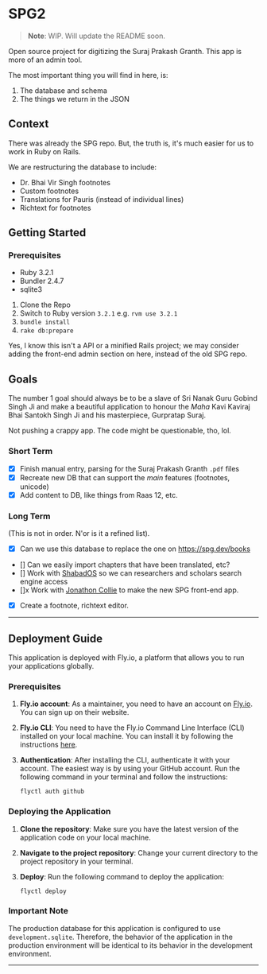 # SPG2

> **Note**: WIP. Will update the README soon.

Open source project for digitizing the Suraj Prakash Granth. This app is more of an admin tool.

The most important thing you will find in here, is:
1. The database and schema
2. The things we return in the JSON

## Context

There was already the SPG repo. But, the truth is, it's much easier for us to work in Ruby on Rails.

We are restructuring the database to include:
* Dr. Bhai Vir Singh footnotes
* Custom footnotes
* Translations for Pauris (instead of individual lines)
* Richtext for footnotes

## Getting Started

### Prerequisites 

* Ruby 3.2.1
* Bundler 2.4.7
* sqlite3

1. Clone the Repo
2. Switch to Ruby version `3.2.1` e.g. `rvm use 3.2.1`
3. `bundle install`
4. `rake db:prepare`

Yes, I know this isn't a API or a minified Rails project; we may consider adding the front-end admin section on here, instead of the old SPG repo.

## Goals

The number 1 goal should always be to be a slave of Sri Nanak Guru Gobind Singh Ji and make a beautiful application to honour the *Maha* Kavi Kaviraj Bhai Santokh Singh Ji and his masterpiece, Gurpratap Suraj. 

Not pushing a crappy app. The code might be questionable, tho, lol.

### Short Term
* [x] Finish manual entry, parsing for the Suraj Prakash Granth `.pdf` files
* [x] Recreate new DB that can support the *main* features (footnotes, unicode)
* [x] Add content to DB, like things from Raas 12, etc.
### Long Term

(This is not in order. N'or is it a refined list).

* [x] Can we use this database to replace the one on https://spg.dev/books
* [] Can we easily import chapters that have been translated, etc?
* [] Work with [ShabadOS](https://github.com/shabados) so we can researchers and scholars search engine access
* []x Work with [Jonathon Collie](https://www.jonathancollie.com/) to make the new SPG front-end app.
* [x] Create a footnote, richtext editor.

---

## Deployment Guide

This application is deployed with Fly.io, a platform that allows you to run your applications globally. 

### Prerequisites

1. **Fly.io account**: As a maintainer, you need to have an account on [Fly.io](https://fly.io). You can sign up on their website.

2. **Fly.io CLI**: You need to have the Fly.io Command Line Interface (CLI) installed on your local machine. You can install it by following the instructions [here](https://fly.io/docs/getting-started/installing-flyctl/).

3. **Authentication**: After installing the CLI, authenticate it with your account. The easiest way is by using your GitHub account. Run the following command in your terminal and follow the instructions:
   ```
   flyctl auth github
   ```

### Deploying the Application

1. **Clone the repository**: Make sure you have the latest version of the application code on your local machine.

2. **Navigate to the project repository**: Change your current directory to the project repository in your terminal.

3. **Deploy**: Run the following command to deploy the application:
   ```
   flyctl deploy
   ```

### Important Note

The production database for this application is configured to use `development.sqlite`. Therefore, the behavior of the application in the production environment will be identical to its behavior in the development environment.

---
